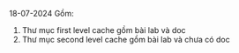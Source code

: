 18-07-2024
Gồm:
1. Thư mục first level cache gồm bài lab và doc
2. Thư mục second level cache gồm bài lab và chưa có doc